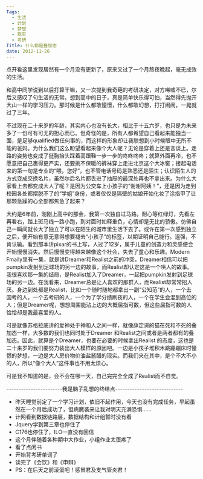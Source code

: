 ```yaml
---
Tags:
  - 生活
  - 计划
  - 梦想
  - 现实
  - 考研
Title: 什么都是叠加态
date: 2012-11-26
---
```


点开看这里发现居然有一个月没有更新了，原来又过了一个月熬夜晚起，毫无成效的生活。

和高中同学说到以后打算干嘛，又一次提到我奇葩的考研决定，对方唏嘘不已，尔后又感叹了句生活的无常。想到高中的日子，真是简单快乐得可怕，当然得先抛开大山一样的学习压力。那时候是什么都敢憧憬，什么都敢幻想，打打闹闹，一晃就过了三年。

不过现在二十来岁的年龄，其实内心也没有长大，相比于十五六岁，也只是为未来多了一份可有可无的担心而已。但奇怪的是，所有人都希望自己看起来能独当一面，是足够qualified做任何事的，而这样的形象却让我联想到小时候眼中无所不能的爸妈。<!--more-->为什么我们这么盼望看起来像个大人呢？无论是穿着上还是言谈上。走路的姿势也变成了挺胸抬头踩着高跟鞋一步一步的咚咚咚咚；就算外面再冷，也不愿意把自己裹得更严实，还要挑不保暖的裤袜穿上走进北京这个大冰窖；接起电话来的第一句是专业的“喂，您好”，也不管电话号码是熟悉还是陌生；认识陌生人的方式变成交换名片，虽然尔后名片都丢进了抽屉的最深处再也不拿出来。为什么大家看上去都变成大人了呢？是因为公交车上小孩子的“谢谢阿姨！”，还是因为走到校园各处都摆脱不了的“学姐”身份，或者仅仅是隔壁的姑娘开始化妆了涂指甲了让那颗急躁的心全部都焦急了起来？

大约是6年前，刚刚上高中的那会，我第一次独自过马路。耐心等红绿灯，先看左再看右，踏上斑马线一路小跑，到对面时如释重负，心情却是无比的骄傲。仿佛自己一瞬间就长大了独立了可以在陌生的城市里生活下去了。或许在第一次感到独立之后，便开始有意无意得想要褪去“小孩子”的标签，以期证明自己能行。逞强，不肯认输。看到那本讲pixar的书上写，人过了12岁，属于儿童的创造力和灵感便会开始慢慢消失。然后慢慢变得越来越像这个社会，失去了童心和乐趣。Modern Fmaily里有一集，就是讲Dreamer和Realist之前的冲突，Dreamer相信可以把pumpkin发射到足球场的另一边的故事，而Realist却认定这是一个哄人的故事。我很喜欢那一集的结局，是Realist加入了Dreamer，一起把pumpkin发射到足球场的另一边。在我看来，Dreamer总是让人喜欢的那群人，而Realist却常常招人厌。身边到处都是Realist，比如一个随时随地都拿出一副“公知范”的人，一个去国考的人，一个去考研的人，一个为了学分绩刷夜的人，一个在学生会混到高位的人；但是Dreamer呢，想想周围能沾上边的大概屈指可数，但这些屈指可数的人恰恰却是我最喜爱的人。

可是就像苏格拉底讲的爱神处于神和人之间一样，就像薛定谔的猫在死和不死的叠加态一样，大多数的我们也同时处于Dreamer 和Realist之间或者是两者都有的叠加态。因此，就算是个Dreamer，也要在必要的时候拿出Realist 的态度，这也是二十来岁的我们要努力装出大人模样的原因吧。一边是小孩子堆积木跳蹦蹦床时憧憬的梦想，一边是大人房价物价油盐酱醋的现实。而我们夹在其中，是个不大不小的人，所以“像个大人”这件事也不用太烦心。

可是我不知道的是，会不会在哪一天，自己完完全全成了Realist而不自觉。

-----------------------我是脑子乱想的终结点----------------------------

* 昨天睡觉前定了一个学习计划，依旧不起作用，今天也没有完成任务，早起虽然在一个月后成功了，但病魔袭来让我对明天充满恐惧……
* 计网看到数据链路层，数据结构和计组暂时没有看
* Jquery学到第三章也停住了
* C176也停住了，ILO一直没有回信
* 这个月伴随着各种期中大作业，小组作业太蛋疼了
* 看了点闲书
* 开始背考研单词了
* 读完了《会饮》和《申辩》
* PS：在后天之前滚蛋吧！感冒君及支气管炎君！